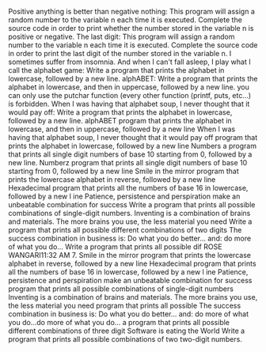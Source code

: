 Positive anything is better than negative nothing: This program will assign a random number to the variable n each time it is executed. Complete the source code in order to print whether the number stored in the variable n is positive or negative.
The last digit: This program will assign a random number to the variable n each time it is executed. Complete the source code in order to print the last digit of the number stored in the variable n.
I sometimes suffer from insomnia. And when I can't fall asleep, I play what I call the alphabet game: Write a program that prints the alphabet in lowercase, followed by a new line.
alphABET: Write a program that prints the alphabet in lowercase, and then in uppercase, followed by a new line. you can only use the putchar function (every other function (printf, puts, etc…) is forbidden.
When I was having that alphabet soup, I never thought that it would pay off: Write a program that prints the alphabet in lowercase, followed by a new line.
alphABET program that prints the alphabet in lowercase, and then in uppercase, followed by a new line
When I was having that alphabet soup, I never thought that it would pay off program that prints the alphabet in lowercase, followed by a new line
Numbers a program that prints all single digit numbers of base 10 starting from 0, followed by a new line.
Numberz program that prints all single digit numbers of base 10 starting from 0, followed by a new line
Smile in the mirror program that prints the lowercase alphabet in reverse, followed by a new line
Hexadecimal program that prints all the numbers of base 16 in lowercase, followed by a new l ine
Patience, persistence and perspiration make an unbeatable combination for success
Write a program that prints all possible combinations of single-digit numbers.
Inventing is a combination of brains and materials. The more brains you use, the less material you need
Write a program that prints all possible different combinations of two digits
The success combination in business is: Do what you do better... and: do more of what you do...
Write a program that prints all possible dif ROSE WANGARI11:32 AM 7. Smile in the mirror program that prints the lowercase alphabet in reverse, followed by a new line
Hexadecimal program that prints all the numbers of base 16 in lowercase, followed by a new l ine
Patience, persistence and perspiration make an unbeatable combination for success program that prints all possible combinations of single-digit numbers
Inventing is a combination of brains and materials. The more brains you use, the less material you need program that prints all possible
The success combination in business is: Do what you do better... and: do more of what you do...do more of what you do... a program that prints all possible different combinations of three digit
Software is eating the World Write a program that prints all possible combinations of two two-digit numbers.
